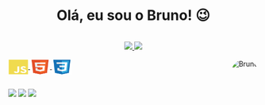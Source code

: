 <h1 text align="center"> Olá, eu sou o Bruno! 😉 </h1><br>
  
<div align="center">
  <a href="https://github.com/bruno-biancalana">
  <img height="180em" src="https://github-readme-stats.vercel.app/api?username=bruno-biancalana&show_icons=true&theme=darkblue&include_all_commits=true&count_private=true"/>
  <img height="180em" src="https://github-readme-stats.vercel.app/api/top-langs/?username=bruno-biancalana&layout=compact&langs_count=7&theme=winteriscoming"/>
</div>
<div style="display: inline_block"><br>
  <img align="center" alt="Bruno-Js" height="30" width="40" src="https://raw.githubusercontent.com/devicons/devicon/master/icons/javascript/javascript-plain.svg">
  <img align="center" alt="Bruno-HTML" height="30" width="40" src="https://raw.githubusercontent.com/devicons/devicon/master/icons/html5/html5-original.svg">
  <img align="center" alt="Bruno-CSS" height="30" width="40" src="https://raw.githubusercontent.com/devicons/devicon/master/icons/css3/css3-original.svg">
  <img align="right" alt="Bruno" height="150" style="border-radius:50px;" src="https://scontent.fsdu17-1.fna.fbcdn.net/v/t39.30808-1/302190253_2727454700718770_7009969728492502128_n.jpg?stp=dst-jpg_p480x480&_nc_cat=110&ccb=1-7&_nc_sid=dbb9e7&_nc_ohc=DglK2-yhZOsAX_u8hTq&_nc_ht=scontent.fsdu17-1.fna&oh=00_AfD6XBFlEhowGKiVb6kASq2HtTE9mbSgrpSwc3pzC1TG9g&oe=6381FFFA">
</div>
  
  ##
 
<div> 
  <a href="https://www.instagram.com/bruno_biancalana" target="_blank"><img src="https://img.shields.io/badge/-Instagram-%23E4405F?style=for-the-badge&logo=instagram&logoColor=white" target="_blank"></a>
  <a href = "mailto:brunobiancalana1@gmail.com"><img src="https://img.shields.io/badge/-Gmail-%23333?style=for-the-badge&logo=gmail&logoColor=white" target="_blank"></a>
  <a href="https://www.linkedin.com/in/bruno-biancalana/" target="_blank"><img src="https://img.shields.io/badge/-LinkedIn-%230077B5?style=for-the-badge&logo=linkedin&logoColor=white" target="_blank"></a>
 
</div>

